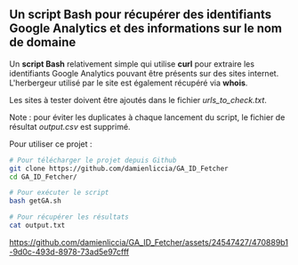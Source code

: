 ## Un script Bash pour récupérer des identifiants Google Analytics et des informations sur le nom de domaine 

Un **script Bash** relativement simple qui utilise **curl** pour extraire les identifiants Google Analytics pouvant être présents sur des sites internet. L'herbergeur utilisé par le site est également récupéré via **whois**.

Les sites à tester doivent être ajoutés dans le fichier *urls_to_check.txt*.

Note : pour éviter les duplicates à chaque lancement du script, le fichier de résultat *output.csv* est supprimé. 

Pour utiliser ce projet : 

```bash
# Pour télécharger le projet depuis Github 
git clone https://github.com/damienliccia/GA_ID_Fetcher
cd GA_ID_Fetcher/

# Pour exécuter le script 
bash getGA.sh 

# Pour récupérer les résultats 
cat output.txt 

```



https://github.com/damienliccia/GA_ID_Fetcher/assets/24547427/470889b1-9d0c-493d-8978-73ad5e97cfff



